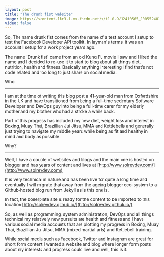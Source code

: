 ```yaml
---
layout: post
title: "The drunk fist website"
image: https://scontent-lhr3-1.xx.fbcdn.net/v/t1.0-9/12410565_1005524036178134_223577149253910646_n.jpg?oh=672fc561dcffa0e5daede617f71f30af&oe=5809EEDD
video: false
---
```


So, The name drunk fist comes from the name of a test account I setup to test the Facebook Developer API toolkit. In layman's terms, it was an account I setup for a work project years ago.

The name 'Drunk fist' came from an old Kung Fu movie I saw and I liked the name and I decided to re-use it to start to blog about all things diet, nutrition, health and fitness. Basically anything interesting I find that's not code related and too long to just share on social media.

Who
***


I am at the time of writing this blog post a 41-year-old man from Oxfordshire in the UK and have transitioned from being a full-time sedentary Software Developer and DevOps guy into being a full-time carer for my elderly mother and my brother who had a stroke a while back. 


Part of this progress has included my new diet, weight loss and interest in Boxing, Muay Thai, Brazillian Jui Jitsu, MMA and Kettlebells and generally just trying to navigate my middle years while being as fit and healthy in mind and body as possible. 


Why?
***


Well, I have a couple of websites and blogs and the main one is hosted on blogger and has years of content and lives at [http://www.solrevdev.com/](http://www.solrevdev.com/) 


It is very technical in nature and has been live for quite a long time and eventually I will migrate that away from the ageing blogger eco-system to a Github-hosted blog run from Jekyll as is this one is.  


In fact, the boilerplate site is ready for the content to be imported to this location [http://solrevdev.github.io/](http://solrevdev.github.io/)


So, as well as programming, system administration, DevOps and all things technical my relatively new pursuits are health and fitness and I have various social media accounts that are plotting my progress in Boxing, Muay Thai, Brazillian Jui Jitsu, MMA (mixed martial arts) and Kettlebell training. 


While social media such as Facebook, Twitter and Instagram are great for short form content I wanted a website and blog where  longer form posts about my interests and progress could live and well, this is it.
